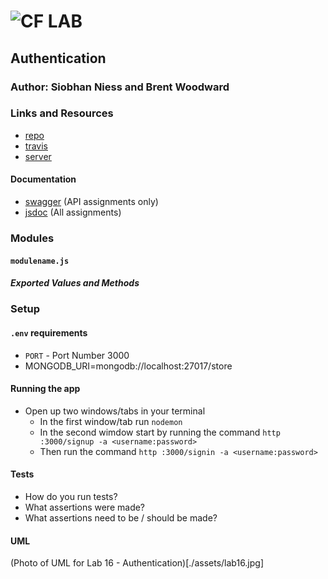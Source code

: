 ![CF](http://i.imgur.com/7v5ASc8.png) LAB
=================================================

## Authentication

### Author: Siobhan Niess and Brent Woodward

### Links and Resources
* [repo](https://github.com/niesssiobhan/16-authentication)
* [travis](http://xyz.com)
* [server](http://xyz.com)

#### Documentation
* [swagger](http://xyz.com) (API assignments only)
* [jsdoc](http://xyz.com) (All assignments)

### Modules
#### `modulename.js`
##### Exported Values and Methods

### Setup
#### `.env` requirements
* `PORT` - Port Number 3000
* MONGODB_URI=mongodb://localhost:27017/store

#### Running the app
* Open up two windows/tabs in your terminal
  * In the first window/tab run `nodemon`
  * In the second wimdow start by running the command `http :3000/signup -a <username:password>`
  * Then run the command `http :3000/signin -a <username:password>`
  
#### Tests
* How do you run tests?
* What assertions were made?
* What assertions need to be / should be made?

#### UML
(Photo of UML for Lab 16 - Authentication)[./assets/lab16.jpg]